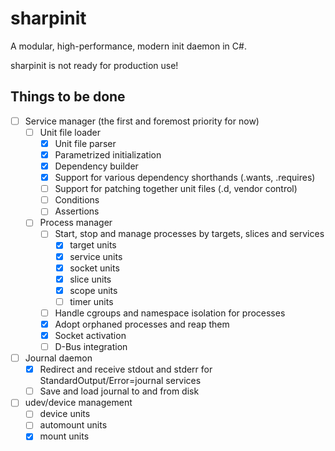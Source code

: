 # sharpinit
A modular, high-performance, modern init daemon in C#.

sharpinit is not ready for production use!

## Things to be done

- [ ] Service manager (the first and foremost priority for now)
  - [ ] Unit file loader
    - [x] Unit file parser
    - [x] Parametrized initialization
    - [x] Dependency builder
    - [x] Support for various dependency shorthands (.wants, .requires)
    - [ ] Support for patching together unit files (.d, vendor control)
    - [ ] Conditions
    - [ ] Assertions
  - [ ] Process manager
    - [ ] Start, stop and manage processes by targets, slices and services
      - [x] target units
      - [x] service units
      - [x] socket units
      - [x] slice units
      - [x] scope units
      - [ ] timer units
    - [ ] Handle cgroups and namespace isolation for processes
    - [x] Adopt orphaned processes and reap them
    - [x] Socket activation
    - [ ] D-Bus integration
- [ ] Journal daemon
  - [x] Redirect and receive stdout and stderr for StandardOutput/Error=journal services
  - [ ] Save and load journal to and from disk
- [ ] udev/device management
  - [ ] device units
  - [ ] automount units
  - [x] mount units
